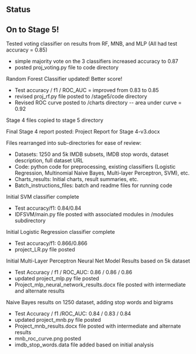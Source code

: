 ## Status

## On to Stage 5!

Tested voting classifier on results from RF, MNB, and MLP (All had test accuracy = 0.85)
* simple majority vote on the 3 classifiers increased accuracy to 0.87
* posted proj_voting.py file to code directory

Random Forest Classifier updated!  Better score!
* Test accuracy / f1 / ROC_AUC = improved from 0.83 to 0.85
* revised proj_rf.py file posted to /stage5/code directory
* Revised ROC curve posted to /charts directory -- area under curve = 0.92

Stage 4 files copied to stage 5 directory

Final Stage 4 report posted: Project Report for Stage 4-v3.docx

Files rearranged into sub-directories for ease of review:
* Datasets: 1250 and 5k IMDB subsets, IMDB stop words, dataset description, full dataset URL
* Code: python code for preprocessing, existing classifiers (Logistic Regression, Multinomial Naive Bayes, Multi-layer Perceptron, SVM), etc.
* Charts_results: Initial charts, result summaries, etc. 
* Batch_instructions_files: batch and readme files for running code

Initial SVM classifier complete
* Test accuracy/f1: 0.84/0.84
* IDFSVM/main.py file posted with associated modules in /modules subdirectory

Initial Logistic Regression classifier complete
* Test accuracy/f1: 0.866/0.866
* project_LR.py file posted

Initial Multi-Layer Perceptron Neural Net Model Results based on 5k dataset
* Test Accuracy / f1 / ROC_AUC: 0.86 / 0.86 / 0.86
* updated project_mlp.py file posted
* Project_mlp_neural_network_results.docx file posted with intermediate and alternate results

Naive Bayes results on 1250 dataset, adding stop words and bigrams
* Test Accuracy / f1 /ROC_AUC: 0.84 / 0.83 / 0.84
* updated project_mnb.py file posted
* Project_mnb_results.docx file posted with intermediate and alternate results
* mnb_roc_curve.png posted
* imdb_stop_words.data file added based on initial analysis

